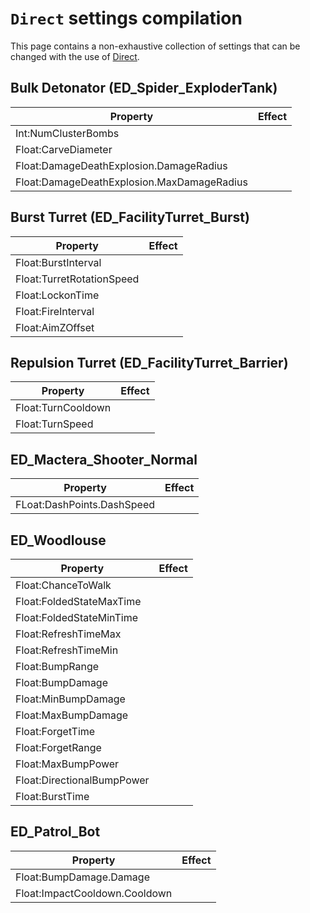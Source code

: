 # `Direct` settings compilation

This page contains a non-exhaustive collection of settings that can be changed with the use of [Direct](enemies.md/#direct-special-control).

## Bulk Detonator (ED_Spider_ExploderTank)

 | Property | Effect |
 | -------- | ------ |
 | Int:NumClusterBombs | |
 | Float:CarveDiameter | |
 | Float:DamageDeathExplosion.DamageRadius | |
 | Float:DamageDeathExplosion.MaxDamageRadius | |

## Burst Turret (ED_FacilityTurret_Burst)

 | Property | Effect |
 | -------- | ------ |
 | Float:BurstInterval | |
 | Float:TurretRotationSpeed | |
 | Float:LockonTime | |
 | Float:FireInterval | |
 | Float:AimZOffset | |

## Repulsion Turret (ED_FacilityTurret_Barrier)


 | Property | Effect |
 | -------- | ------ |
 | Float:TurnCooldown | |
 | Float:TurnSpeed | |

## ED_Mactera_Shooter_Normal

 | Property | Effect |
 | -------- | ------ |
 | FLoat:DashPoints.DashSpeed | |

## ED_Woodlouse

 | Property | Effect |
 | -------- | ------ |
 | Float:ChanceToWalk | |
 | Float:FoldedStateMaxTime | |
 | Float:FoldedStateMinTime | |
 | Float:RefreshTimeMax | |
 | Float:RefreshTimeMin | |
 | Float:BumpRange | |
 | Float:BumpDamage | |
 | Float:MinBumpDamage | |
 | Float:MaxBumpDamage | |
 | Float:ForgetTime | |
 | Float:ForgetRange | |
 | Float:MaxBumpPower | |
 | Float:DirectionalBumpPower | |
 | Float:BurstTime | |

## ED_Patrol_Bot

 | Property | Effect |
 | -------- | ------ |
 | Float:BumpDamage.Damage | |
 | Float:ImpactCooldown.Cooldown | |





